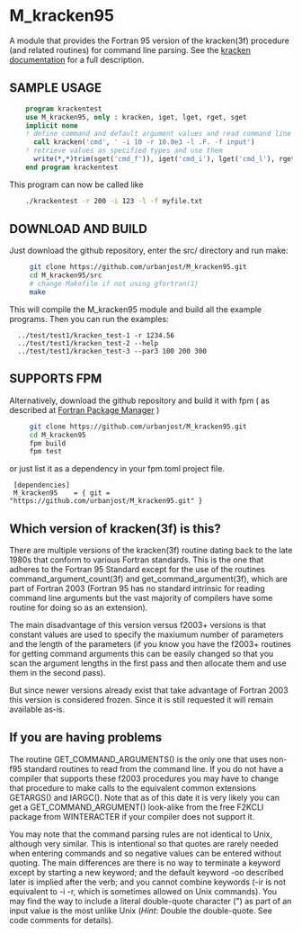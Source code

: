 # M_kracken95

A module that provides the Fortran 95 version of the kracken(3f)
procedure (and related routines) for command line parsing. See the
[kracken documentation](https://urbanjost.github.io/M_kracken95/krackenhelp.html) for a
full description.

## SAMPLE USAGE

```fortran
    program krackentest
    use M_kracken95, only : kracken, iget, lget, rget, sget
    implicit none
    ! define command and default argument values and read command line arguments
      call kracken('cmd', ' -i 10 -r 10.0e3 -l .F. -f input')
    ! retrieve values as specified types and use them
      write(*,*)trim(sget('cmd_f')), iget('cmd_i'), lget('cmd_l'), rget('cmd_r')
    end program krackentest
```
This program can now be called like
```bash
    ./krackentest -r 200 -i 123 -l -f myfile.txt
```

## DOWNLOAD AND BUILD
Just download the github repository, enter the src/ directory and run make:

```bash
     git clone https://github.com/urbanjost/M_kracken95.git
     cd M_kracken95/src
     # change Makefile if not using gfortran(1)
     make
```

This will compile the M_kracken95 module and build all the example programs.
Then you can run the examples:

      ../test/test1/kracken_test-1 -r 1234.56
      ../test/test1/kracken_test-2 --help
      ../test/test1/kracken_test-3 --par3 100 200 300

## SUPPORTS FPM
Alternatively, download the github repository and build it with 
fpm ( as described at [Fortran Package Manager](https://github.com/fortran-lang/fpm) )

```bash
     git clone https://github.com/urbanjost/M_kracken95.git
     cd M_kracken95
     fpm build
     fpm test
```

or just list it as a dependency in your fpm.toml project file.

     [dependencies]
     M_kracken95    = { git = "https://github.com/urbanjost/M_kracken95.git" }

## Which version of kracken(3f) is this?

There are multiple versions of the kracken(3f) routine dating back
to the late 1980s that conform to various Fortran standards. This is
the one that adheres to the Fortran 95 Standard except for the use of
the routines command_argument_count(3f) and get_command_argument(3f),
which are part of Fortran 2003 (Fortran 95 has no standard intrinsic
for reading command line arguments but the vast majority of compilers
have some routine for doing so as an extension).

The main disadvantage of this version versus f2003+ versions is that
constant values are used to specify the maxiumum number of parameters and
the length of the parameters (if you know you have the f2003+ routines
for getting command arguments this can be easily changed so that you
scan the argument lengths in the first pass and then allocate them and
use them in the second pass).

But since newer versions already exist that take advantage of Fortran
2003 this version is considered frozen. Since it is still requested it
will remain available as-is.

## If you are having problems

The routine GET_COMMAND_ARGUMENTS() is the only one that uses non-f95
standard routines to read from the command line. If you do not have a
compiler that supports these f2003 procedures you may have to change that
procedure to make calls to the equivalent common extensions GETARGS()
and IARGC(). Note that as of this date it is very likely you can get
a GET_COMMAND_ARGUMENT() look-alike from the free F2KCLI package from
WINTERACTER if your compiler does not support it.

You may note that the command parsing rules are not identical to Unix,
although very similar. This is intentional so that quotes are rarely
needed when entering commands and so negative values can be entered
without quoting. The main differences are there is no way to terminate
a keyword except by starting a new keyword; and the default keyword
-oo described later is implied after the verb; and you cannot combine
keywords (-ir is not equivalent to -i -r, which is sometimes allowed on
Unix commands). You may find the way to include a literal double-quote
character (") as part of an input value is the most unlike Unix (*Hint*:
Double the double-quote. See code comments for details).
